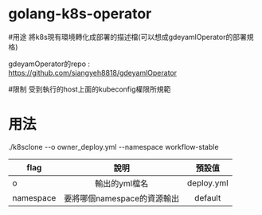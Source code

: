 # golang-k8s-operator

#用途
將k8s現有環境轉化成部署的描述檔(可以想成gdeyamlOperator的部署規格)

gdeyamOperator的repo : https://github.com/siangyeh8818/gdeyamlOperator

#限制
受到執行的host上面的kubeconfig權限所規範

# 用法
./k8sclone --o owner_deploy.yml --namespace workflow-stable

| flag      | 說明    | 預設值     |
| ---------- | :-----------:  | :-----------: |
|   o   | 輸出的yml檔名   | deploy.yml   |
|  namespace    |  要將哪個namespace的資源輸出   | default    |
